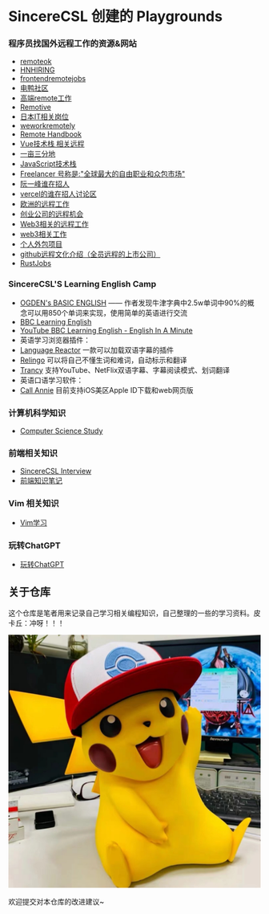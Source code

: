 # SincereCSL 创建的 Playgrounds

### 程序员找国外远程工作的资源&网站

-  [remoteok](https://remoteok.com)
-  [HNHIRING](https://hnhiring.com)
-  [frontendremotejobs](https://frontendremotejobs.com)
-  [电鸭社区](https://eleduck.com)
-  [高端remote工作](https://www.toptal.com)
-  [Remotive](https://remotive.com)
-  [日本IT相关岗位](https://japan-dev.com)
-  [weworkremotely](https://weworkremotely.com)
-  [Remote Handbook](https://remotecom.notion.site/a3439c6ccaac4d5f8c7515c357345c11?v=8bb7f9be662f45da87ef4ab14a42be37)
-  [Vue技术栈 相关远程](https://vuejobs.com)
-  [一亩三分地](https://www.1point3acres.com)
-  [JavaScript技术栈](https://javascriptjob.xyz)
-  [Freelancer 号称是:"全球最大的自由职业和众包市场"](https://www.freelancer.cn/job)
-  [阮一峰谁在招人](https://github.com/ruanyf/weekly/issues/3529)
-  [vercel的谁在招人讨论区](https://github.com/vercel/next.js/discussions/45533)
-  [欧洲的远程工作](https://justjoin.it)
-  [创业公司的远程机会](https://wellfound.com/jobs)
-  [Web3相关的远程工作](https://abetterweb3.notion.site)
-  [web3相关工作](https://cryptocurrencyjobs.co)
-  [个人外包项目](https://www.upwork.com)
-  [github远程文化介绍（全员远程的上市公司）](https://about.gitlab.com/company/all-remote)
-  [RustJobs](https://rustjobs.dev)

### SincereCSL'S Learning English Camp

- [OGDEN's BASIC ENGLISH](http://ogden.basic-english.org) —— 作者发现牛津字典中2.5w单词中90%的概念可以用850个单词来实现，使用简单的英语进行交流
- [BBC Learning English](https://www.bbc.co.uk/learningenglish/english/course/eiam/)
- [YouTube BBC Learning English - English In A Minute](https://youtu.be/4Wt7sRxqwyA)
- 英语学习浏览器插件：
- [Language Reactor](https://chrome.google.com/webstore/detail/language-reactor/hoombieeljmmljlkjmnheibnpciblicm) 一款可以加载双语字幕的插件
- [Relingo](https://cn.relingo.net/zh/index) 可以将自己不懂生词和难词，自动标示和翻译
- [Trancy](https://www.trancy.org/zh-cn) 支持YouTube、NetFlix双语字幕、字幕阅读模式、划词翻译
- 英语口语学习软件：
- [Call Annie](https://callannie.ai) 目前支持iOS美区Apple ID下载和web网页版

### 计算机科学知识

- [Computer Science Study](Computer-Science/README.md)

### 前端相关知识

- [SincereCSL Interview](Front-End-Note/Interview.md)
- [前端知识笔记](Front-End-Note/README.md)


### Vim 相关知识

- [Vim学习](Vim/Vim.md)

### 玩转ChatGPT

- [玩转ChatGPT](ChatGPT/ChatGPT.md)

## 关于仓库

这个仓库是笔者用来记录自己学习相关编程知识，自己整理的一些的学习资料。皮卡丘：冲呀！！！

![](Front-End-Note/images/Pikachu.jpg)

欢迎提交对本仓库的改进建议~



